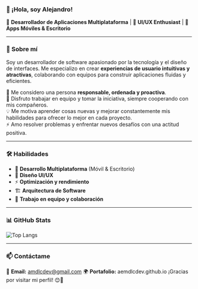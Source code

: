 ### 👋 ¡Hola, soy Alejandro!

🌟 **Desarrollador de Aplicaciones Multiplataforma** | 🎨 **UI/UX Enthusiast** | 📱 **Apps Móviles & Escritorio**

---

### 🚀 Sobre mí

Soy un desarrollador de software apasionado por la tecnología y el diseño de interfaces. Me especializo en crear **experiencias de usuario intuitivas y atractivas**, colaborando con equipos para construir aplicaciones fluidas y eficientes.  

💼 Me considero una persona **responsable, ordenada y proactiva**.  
🤝 Disfruto trabajar en equipo y tomar la iniciativa, siempre cooperando con mis compañeros.  
💡 Me motiva aprender cosas nuevas y mejorar constantemente mis habilidades para ofrecer lo mejor en cada proyecto.  
⚡ Amo resolver problemas y enfrentar nuevos desafíos con una actitud positiva.  

---

### 🛠️ Habilidades

- 🔹 **Desarrollo Multiplataforma** (Móvil & Escritorio)
- 🎨 **Diseño UI/UX**
- ⚡ **Optimización y rendimiento**
- 🏗️ **Arquitectura de Software**
- 🚀 **Trabajo en equipo y colaboración**

---

### 📊 GitHub Stats

![Top Langs](https://github-readme-stats.vercel.app/api/top-langs/?username=aemdlcdev&layout=compact&theme=radical)

---

### 📫 Contáctame

📩 **Email:** amdlcdev@gmail.com 
🌍 **Portafolio:** aemdlcdev.github.io
¡Gracias por visitar mi perfil! 😊🚀

